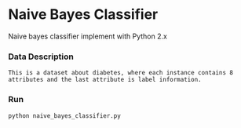 Naive Bayes Classifier 
=================================
Naive bayes classifier implement with Python 2.x

### Data Description
	This is a dataset about diabetes, where each instance contains 8 attributes and the last attribute is label information. 
		
### Run
	python naive_bayes_classifier.py
		